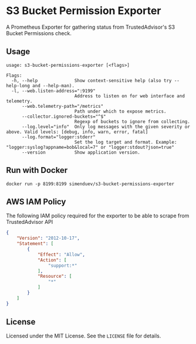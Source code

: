 # S3 Bucket Permission Exporter

A Prometheus Exporter for gathering status from TrustedAdvisor's S3 Bucket Permissions check.

## Usage

```shell
usage: s3-bucket-permissions-exporter [<flags>]

Flags:
  -h, --help              Show context-sensitive help (also try --help-long and --help-man).
  -l, --web.listen-address=":9199"
                          Address to listen on for web interface and telemetry.
      --web.telemetry-path="/metrics"
                          Path under which to expose metrics.
      --collector.ignored-buckets="^$"
                          Regexp of buckets to ignore from collecting.
      --log.level="info"  Only log messages with the given severity or above. Valid levels: [debug, info, warn, error, fatal]
      --log.format="logger:stderr"
                          Set the log target and format. Example: "logger:syslog?appname=bob&local=7" or "logger:stdout?json=true"
      --version           Show application version.
```

## Run with Docker

```shell
docker run -p 8199:8199 simenduev/s3-bucket-permissions-exporter
```

## AWS IAM Policy

The following IAM policy required for the exporter to be able to scrape from TrustedAdvisor API

```json
{
    "Version": "2012-10-17",
    "Statement": [
        {
            "Effect": "Allow",
            "Action": [
                "support:*"
            ],
            "Resource": [
                "*"
            ]
        }
    ]
}
```

## License

Licensed under the MIT License. See the `LICENSE` file for details.
